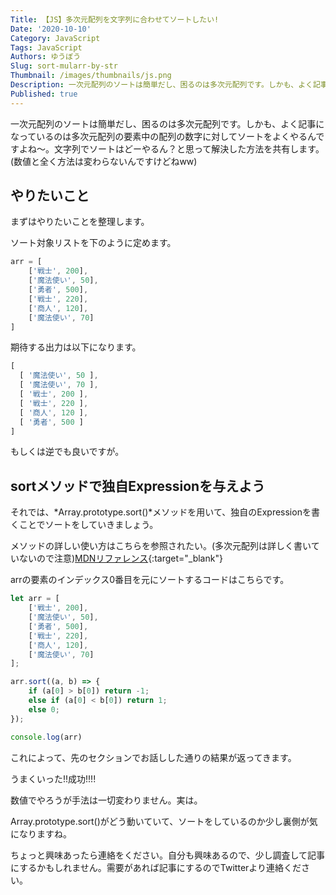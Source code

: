 ```yaml
---
Title: 【JS】多次元配列を文字列に合わせてソートしたい!
Date: '2020-10-10'
Category: JavaScript
Tags: JavaScript
Authors: ゆうぼう
Slug: sort-mularr-by-str
Thumbnail: /images/thumbnails/js.png
Description: 一次元配列のソートは簡単だし、困るのは多次元配列です。しかも、よく記事になっているのは多次元配列の要素中の配列の数字に対してソートをよくやるんですよね〜。文字列でソートはどーやるん？と思って解決した方法を共有します。
Published: true
---
```


一次元配列のソートは簡単だし、困るのは多次元配列です。しかも、よく記事になっているのは多次元配列の要素中の配列の数字に対してソートをよくやるんですよね〜。文字列でソートはどーやるん？と思って解決した方法を共有します。(数値と全く方法は変わらないんですけどねww)

## やりたいこと

まずはやりたいことを整理します。

ソート対象リストを下のように定めます。

~~~js
arr = [
    ['戦士', 200],
    ['魔法使い', 50],
    ['勇者', 500],
    ['戦士', 220],
    ['商人', 120],
    ['魔法使い', 70]
]
~~~

期待する出力は以下になります。

~~~js
[
  [ '魔法使い', 50 ],
  [ '魔法使い', 70 ],
  [ '戦士', 200 ],
  [ '戦士', 220 ],
  [ '商人', 120 ],
  [ '勇者', 500 ]
]
~~~

もしくは逆でも良いですが。

## sortメソッドで独自Expressionを与えよう

それでは、*Array.prototype.sort()*メソッドを用いて、独自のExpressionを書くことでソートをしていきましょう。

メソッドの詳しい使い方はこちらを参照されたい。(多次元配列は詳しく書いていないので注意)[MDNリファレンス](https://developer.mozilla.org/ja/docs/Web/JavaScript/Reference/Global_Objects/Array/sort){:target="_blank"}

arrの要素のインデックス0番目を元にソートするコードはこちらです。

~~~js
let arr = [
    ['戦士', 200],
    ['魔法使い', 50],
    ['勇者', 500],
    ['戦士', 220],
    ['商人', 120],
    ['魔法使い', 70]
];

arr.sort((a, b) => {
    if (a[0] > b[0]) return -1;
    else if (a[0] < b[0]) return 1;
    else 0;
});

console.log(arr)
~~~

これによって、先のセクションでお話しした通りの結果が返ってきます。

うまくいった!!成功!!!!

数値でやろうが手法は一切変わりません。実は。

Array.prototype.sort()がどう動いていて、ソートをしているのか少し裏側が気になりますね。

ちょっと興味あったら連絡をください。自分も興味あるので、少し調査して記事にするかもしれません。需要があれば記事にするのでTwitterより連絡ください。
